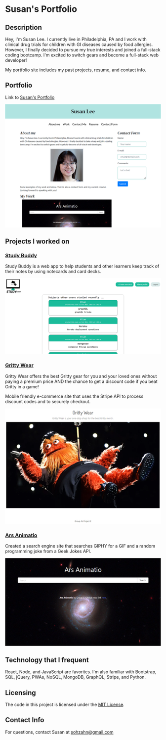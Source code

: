 # Susan's Portfolio

## Description

Hey, I'm Susan Lee. I currently live in Philadelphia, PA and I work with clinical drug trials for children with GI diseases caused by food allergies. However, I finally decided to pursue my true interests and joined a full-stack coding bootcamp. I'm excited to switch gears and become a full-stack web developer!

My portfolio site includes my past projects, resume, and contact info.

## Portfolio

Link to [Susan's Portfolio](https://s-s-lee.github.io/susan-portfolio/)

<img src="./assets/images/susans-portfolio-screenshot-1.png" alt="screenshot of Susan's portfolio">


## Projects I worked on

### [Study Buddy](https://study-buddy-dream-team.herokuapp.com/)

Study Buddy is a web app to help students and other learners keep track of their notes by using notecards and card decks. 

<img src="./assets/images/study-buddy-screenshot.png" alt="image of the Study Buddy website">

### [Gritty Wear](https://grittywear.herokuapp.com/)

Gritty Wear offers the best Gritty gear for you and your loved ones without paying a premium price AND the chance to get a discount code if you beat Gritty in a game!

Mobile friendly e-commerce site that uses the Stripe API to process discount codes and to securely checkout.

<img src="./assets/images/gritty-wear-screenshot.png" alt="image of the Gritty Wear merch website">

### [Ars Animatio](https://github.com/RahsanLewis/ARS-Animatio/)

Created a search engine site that searches GIPHY for a GIF and a random programming joke from a Geek Jokes API.

<img src="./assets/images/ars-animatio-screenshot.png" alt="image of Ars Animatio's website">

## Technology that I frequent

React, Node, and JavaScript are favorites. I'm also familiar with Bootstrap, SQL, jQuery, PWAs, NoSQL, MongoDB, GraphQL, Stripe, and Python.

## Licensing

The code in this project is licensed under the [MIT License](https://github.com/s-s-lee/susan-portfolio/blob/main/LICENSE).

## Contact Info

For questions, contact Susan at sohzahn@gmail.com